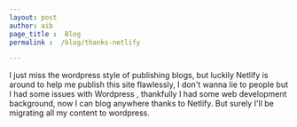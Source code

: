 ```yaml
---
layout: post
author: aib
page_title :  Blog
permalink :  /blog/thanks-netlify

---
```


I just miss the wordpress style of publishing blogs, but luckily Netlify is around to help me publish this site flawlessly, I don't wanna lie to people but I had some issues with Wordpress , thankfully I had some web development background, now I can blog anywhere thanks to Netlify.  But surely I'll be migrating all my content to wordpress.

